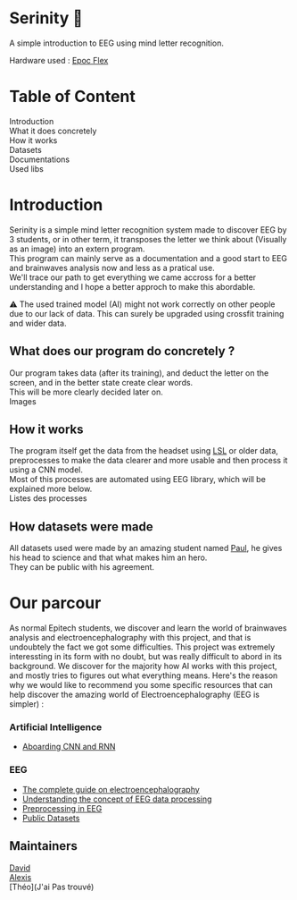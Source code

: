 # Serinity :brain:
A simple introduction to EEG using mind letter recognition.

Hardware used : [Epoc Flex](https://www.emotiv.com/product/epoc-flex-gel-sensor-kit/)

# Table of Content
Introduction\
What it does concretely\
How it works\
Datasets\
Documentations\
Used libs

# Introduction
Serinity is a simple mind letter recognition system made to discover EEG by 3 students, or in other term, it transposes the letter we think about (Visually as an image) into an extern program.\
This program can mainly serve as a documentation and a good start to EEG and brainwaves analysis now and less as a pratical use.\
We'll trace our path to get everything we came accross for a better understanding and I hope a better approch to make this abordable.

⚠️ The used trained model (AI) might not work correctly on other people due to our lack of data. This can surely be upgraded using crossfit training and wider data.

## What does our program do concretely ?
Our program takes data (after its training), and deduct the letter on the screen, and in the better state create clear words.\
This will be more clearly decided later on.\
Images

## How it works
The program itself get the data from the headset using [LSL](https://labstreaminglayer.readthedocs.io/info/intro.html) or older data, preprocesses to make the data clearer and more usable and then process it using a CNN model.\
Most of this processes are automated using EEG library, which will be explained more below.\
Listes des processes

## How datasets were made
All datasets used were made by an amazing student named [Paul](https://github.com/PaulAncey), he gives his head to science and that what makes him an hero.\
They can be public with his agreement.

# Our parcour
As normal Epitech students, we discover and learn the world of brainwaves analysis and electroencephalography with this project, and that is undoubtely the fact we got some difficulties. This project was extremely interessting in its form with no doubt, but was really difficult to abord in its background. We discover for the majority how AI works with this project, and mostly tries to figures out what everything means. Here's the reason why we would like to recommend you some specific resources that can help discover the amazing world of Electroencephalography (EEG is simpler) :

### Artificial Intelligence
* [Aboarding CNN and RNN](https://stanford.edu/~shervine/l/fr/teaching/cs-230/pense-bete-reseaux-neurones-convolutionnels)

### EEG
* [The complete guide on electroencephalography](https://imotions.com/guides/electroencephalography-eeg/)
* [Understanding the concept of EEG data processing](https://www.bitbrain.com/blog/ai-eeg-data-processing)
* [Preprocessing in EEG](http://learn.neurotechedu.com/preprocessing/)
* [Public Datasets](https://github.com/meagmohit/EEG-Datasets)


## Maintainers
[David](https://github.com/Davphla)\
[Alexis](https://github.com/GaliMouette)\
[Théo](J'ai Pas trouvé)
